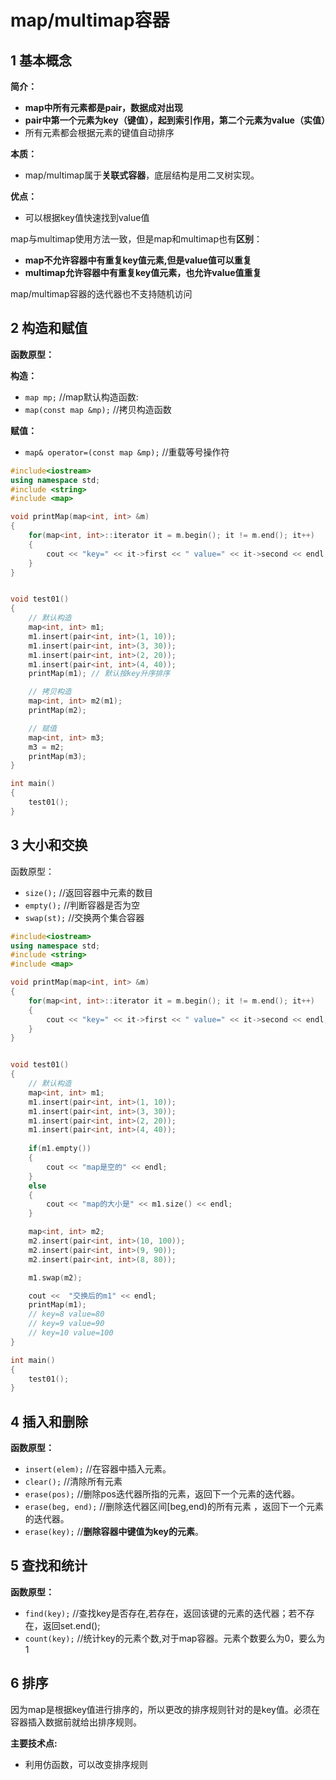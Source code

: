 # map/multimap容器

## 1 基本概念

**简介：**

- **map中所有元素都是pair，数据成对出现**
- **pair中第一个元素为key（键值），起到索引作用，第二个元素为value（实值）**
- 所有元素都会根据元素的键值自动排序

**本质：**

- map/multimap属于**关联式容器**，底层结构是用二叉树实现。

**优点：**

- 可以根据key值快速找到value值


map与multimap使用方法一致，但是map和multimap也有**区别**：

- **map不允许容器中有重复key值元素,但是value值可以重复**
- **multimap允许容器中有重复key值元素，也允许value值重复**

map/multimap容器的迭代器也不支持随机访问

## 2 构造和赋值

**函数原型：**

**构造：**

- `map mp;` //map默认构造函数:
- `map(const map &mp);` //拷贝构造函数

**赋值：**

- `map& operator=(const map &mp);` //重载等号操作符

```cpp
#include<iostream>
using namespace std;
#include <string>
#include <map>

void printMap(map<int, int> &m)
{
	for(map<int, int>::iterator it = m.begin(); it != m.end(); it++)
	{
		cout << "key=" << it->first << " value=" << it->second << endl; 
	}
}


void test01()
{
	// 默认构造
	map<int, int> m1;
	m1.insert(pair<int, int>(1, 10));
	m1.insert(pair<int, int>(3, 30));
	m1.insert(pair<int, int>(2, 20));
	m1.insert(pair<int, int>(4, 40));
	printMap(m1); // 默认按key升序排序

	// 拷贝构造
	map<int, int> m2(m1);
	printMap(m2);

	// 赋值
	map<int, int> m3;
	m3 = m2;
	printMap(m3);
}

int main() 
{
	test01();
}
```

## 3 大小和交换

函数原型：

- `size();` //返回容器中元素的数目
- `empty();` //判断容器是否为空
- `swap(st);` //交换两个集合容器

```cpp
#include<iostream>
using namespace std;
#include <string>
#include <map>

void printMap(map<int, int> &m)
{
	for(map<int, int>::iterator it = m.begin(); it != m.end(); it++)
	{
		cout << "key=" << it->first << " value=" << it->second << endl; 
	}
}


void test01()
{
	// 默认构造
	map<int, int> m1;
	m1.insert(pair<int, int>(1, 10));
	m1.insert(pair<int, int>(3, 30));
	m1.insert(pair<int, int>(2, 20));
	m1.insert(pair<int, int>(4, 40));
	
	if(m1.empty())
	{
		cout << "map是空的" << endl;
	}
	else
	{
		cout << "map的大小是" << m1.size() << endl;
	}

	map<int, int> m2;
	m2.insert(pair<int, int>(10, 100));
	m2.insert(pair<int, int>(9, 90));
	m2.insert(pair<int, int>(8, 80));

	m1.swap(m2);

	cout <<  "交换后的m1" << endl;
	printMap(m1);
	// key=8 value=80
	// key=9 value=90
	// key=10 value=100
}

int main() 
{
	test01();
}
```

## 4 插入和删除

**函数原型：**

- `insert(elem);` //在容器中插入元素。
- `clear();` //清除所有元素
- `erase(pos);` //删除pos迭代器所指的元素，返回下一个元素的迭代器。
- `erase(beg, end);` //删除迭代器区间[beg,end)的所有元素 ，返回下一个元素的迭代器。
- `erase(key);` //**删除容器中键值为key的元素**。

## 5 查找和统计

**函数原型：**

- `find(key);` //查找key是否存在,若存在，返回该键的元素的迭代器；若不存在，返回set.end();
- `count(key);` //统计key的元素个数,对于map容器。元素个数要么为0，要么为1

## 6 排序

因为map是根据key值进行排序的，所以更改的排序规则针对的是key值。必须在容器插入数据前就给出排序规则。

**主要技术点:**

- 利用仿函数，可以改变排序规则